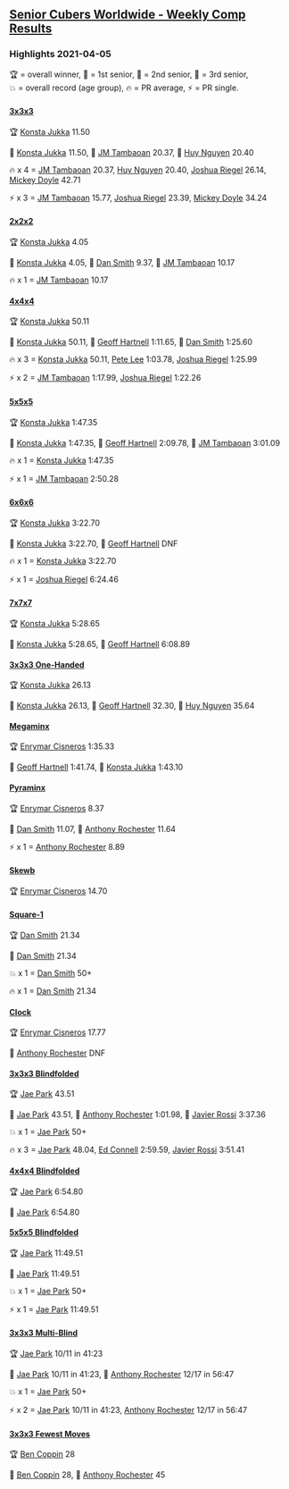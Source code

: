 <style>table {white-space: nowrap;}</style>
<link rel="stylesheet" type="text/css" href="/scw-comp/css/flags.css" />

## [Senior Cubers Worldwide - Weekly Comp Results](/scw-comp/results/)
### Highlights 2021-04-05

<span style="white-space: nowrap;">🏆 = overall winner</span>, <span style="white-space: nowrap;">🥇 = 1st senior</span>, <span style="white-space: nowrap;">🥈 = 2nd senior</span>, <span style="white-space: nowrap;">🥉 = 3rd senior</span>, <span style="white-space: nowrap;">💥 = overall record (age group)</span>, <span style="white-space: nowrap;">🔥 = PR average</span>, <span style="white-space: nowrap;">⚡ = PR single</span>.

#### [3x3x3](333.md)

<span style="white-space: nowrap;">🏆 [Konsta Jukka](../../persons/konsta_jukka/333.md) 11.50</span>

<span style="white-space: nowrap;">🥇 [Konsta Jukka](../../persons/konsta_jukka/333.md) 11.50</span>, <span style="white-space: nowrap;">🥈 [JM Tambaoan](../../persons/jm_tambaoan/333.md) 20.37</span>, <span style="white-space: nowrap;">🥉 [Huy Nguyen](../../persons/huy_nguyen/333.md) 20.40</span>

🔥 x 4 = <span style="white-space: nowrap;">[JM Tambaoan](../../persons/jm_tambaoan/333.md) 20.37</span>, <span style="white-space: nowrap;">[Huy Nguyen](../../persons/huy_nguyen/333.md) 20.40</span>, <span style="white-space: nowrap;">[Joshua Riegel](../../persons/joshua_riegel/333.md) 26.14</span>, <span style="white-space: nowrap;">[Mickey Doyle](../../persons/mickey_doyle/333.md) 42.71</span>

⚡ x 3 = <span style="white-space: nowrap;">[JM Tambaoan](../../persons/jm_tambaoan/333.md) 15.77</span>, <span style="white-space: nowrap;">[Joshua Riegel](../../persons/joshua_riegel/333.md) 23.39</span>, <span style="white-space: nowrap;">[Mickey Doyle](../../persons/mickey_doyle/333.md) 34.24</span>

#### [2x2x2](222.md)

<span style="white-space: nowrap;">🏆 [Konsta Jukka](../../persons/konsta_jukka/222.md) 4.05</span>

<span style="white-space: nowrap;">🥇 [Konsta Jukka](../../persons/konsta_jukka/222.md) 4.05</span>, <span style="white-space: nowrap;">🥈 [Dan Smith](../../persons/dan_smith/222.md) 9.37</span>, <span style="white-space: nowrap;">🥉 [JM Tambaoan](../../persons/jm_tambaoan/222.md) 10.17</span>

🔥 x 1 = <span style="white-space: nowrap;">[JM Tambaoan](../../persons/jm_tambaoan/222.md) 10.17</span>

#### [4x4x4](444.md)

<span style="white-space: nowrap;">🏆 [Konsta Jukka](../../persons/konsta_jukka/444.md) 50.11</span>

<span style="white-space: nowrap;">🥇 [Konsta Jukka](../../persons/konsta_jukka/444.md) 50.11</span>, <span style="white-space: nowrap;">🥈 [Geoff Hartnell](../../persons/geoff_hartnell/444.md) 1:11.65</span>, <span style="white-space: nowrap;">🥉 [Dan Smith](../../persons/dan_smith/444.md) 1:25.60</span>

🔥 x 3 = <span style="white-space: nowrap;">[Konsta Jukka](../../persons/konsta_jukka/444.md) 50.11</span>, <span style="white-space: nowrap;">[Pete Lee](../../persons/pete_lee/444.md) 1:03.78</span>, <span style="white-space: nowrap;">[Joshua Riegel](../../persons/joshua_riegel/444.md) 1:25.99</span>

⚡ x 2 = <span style="white-space: nowrap;">[JM Tambaoan](../../persons/jm_tambaoan/444.md) 1:17.99</span>, <span style="white-space: nowrap;">[Joshua Riegel](../../persons/joshua_riegel/444.md) 1:22.26</span>

#### [5x5x5](555.md)

<span style="white-space: nowrap;">🏆 [Konsta Jukka](../../persons/konsta_jukka/555.md) 1:47.35</span>

<span style="white-space: nowrap;">🥇 [Konsta Jukka](../../persons/konsta_jukka/555.md) 1:47.35</span>, <span style="white-space: nowrap;">🥈 [Geoff Hartnell](../../persons/geoff_hartnell/555.md) 2:09.78</span>, <span style="white-space: nowrap;">🥉 [JM Tambaoan](../../persons/jm_tambaoan/555.md) 3:01.09</span>

🔥 x 1 = <span style="white-space: nowrap;">[Konsta Jukka](../../persons/konsta_jukka/555.md) 1:47.35</span>

⚡ x 1 = <span style="white-space: nowrap;">[JM Tambaoan](../../persons/jm_tambaoan/555.md) 2:50.28</span>

#### [6x6x6](666.md)

<span style="white-space: nowrap;">🏆 [Konsta Jukka](../../persons/konsta_jukka/666.md) 3:22.70</span>

<span style="white-space: nowrap;">🥇 [Konsta Jukka](../../persons/konsta_jukka/666.md) 3:22.70</span>, <span style="white-space: nowrap;">🥈 [Geoff Hartnell](../../persons/geoff_hartnell/666.md) DNF</span>

🔥 x 1 = <span style="white-space: nowrap;">[Konsta Jukka](../../persons/konsta_jukka/666.md) 3:22.70</span>

⚡ x 1 = <span style="white-space: nowrap;">[Joshua Riegel](../../persons/joshua_riegel/666.md) 6:24.46</span>

#### [7x7x7](777.md)

<span style="white-space: nowrap;">🏆 [Konsta Jukka](../../persons/konsta_jukka/777.md) 5:28.65</span>

<span style="white-space: nowrap;">🥇 [Konsta Jukka](../../persons/konsta_jukka/777.md) 5:28.65</span>, <span style="white-space: nowrap;">🥈 [Geoff Hartnell](../../persons/geoff_hartnell/777.md) 6:08.89</span>

#### [3x3x3 One-Handed](333oh.md)

<span style="white-space: nowrap;">🏆 [Konsta Jukka](../../persons/konsta_jukka/333oh.md) 26.13</span>

<span style="white-space: nowrap;">🥇 [Konsta Jukka](../../persons/konsta_jukka/333oh.md) 26.13</span>, <span style="white-space: nowrap;">🥈 [Geoff Hartnell](../../persons/geoff_hartnell/333oh.md) 32.30</span>, <span style="white-space: nowrap;">🥉 [Huy Nguyen](../../persons/huy_nguyen/333oh.md) 35.64</span>

#### [Megaminx](minx.md)

<span style="white-space: nowrap;">🏆 [Enrymar Cisneros](../../persons/enrymar_cisneros/minx.md) 1:35.33</span>

<span style="white-space: nowrap;">🥇 [Geoff Hartnell](../../persons/geoff_hartnell/minx.md) 1:41.74</span>, <span style="white-space: nowrap;">🥈 [Konsta Jukka](../../persons/konsta_jukka/minx.md) 1:43.10</span>

#### [Pyraminx](pyram.md)

<span style="white-space: nowrap;">🏆 [Enrymar Cisneros](../../persons/enrymar_cisneros/pyram.md) 8.37</span>

<span style="white-space: nowrap;">🥇 [Dan Smith](../../persons/dan_smith/pyram.md) 11.07</span>, <span style="white-space: nowrap;">🥈 [Anthony Rochester](../../persons/anthony_rochester/pyram.md) 11.64</span>

⚡ x 1 = <span style="white-space: nowrap;">[Anthony Rochester](../../persons/anthony_rochester/pyram.md) 8.89</span>

#### [Skewb](skewb.md)

<span style="white-space: nowrap;">🏆 [Enrymar Cisneros](../../persons/enrymar_cisneros/skewb.md) 14.70</span>

#### [Square-1](sq1.md)

<span style="white-space: nowrap;">🏆 [Dan Smith](../../persons/dan_smith/sq1.md) 21.34</span>

<span style="white-space: nowrap;">🥇 [Dan Smith](../../persons/dan_smith/sq1.md) 21.34</span>

💥 x 1 = <span style="white-space: nowrap;">[Dan Smith](../../persons/dan_smith/sq1.md) 50+</span>

🔥 x 1 = <span style="white-space: nowrap;">[Dan Smith](../../persons/dan_smith/sq1.md) 21.34</span>

#### [Clock](clock.md)

<span style="white-space: nowrap;">🏆 [Enrymar Cisneros](../../persons/enrymar_cisneros/clock.md) 17.77</span>

<span style="white-space: nowrap;">🥇 [Anthony Rochester](../../persons/anthony_rochester/clock.md) DNF</span>

#### [3x3x3 Blindfolded](333bf.md)

<span style="white-space: nowrap;">🏆 [Jae Park](../../persons/jae_park/333bf.md) 43.51</span>

<span style="white-space: nowrap;">🥇 [Jae Park](../../persons/jae_park/333bf.md) 43.51</span>, <span style="white-space: nowrap;">🥈 [Anthony Rochester](../../persons/anthony_rochester/333bf.md) 1:01.98</span>, <span style="white-space: nowrap;">🥉 [Javier Rossi](../../persons/javier_rossi/333bf.md) 3:37.36</span>

💥 x 1 = <span style="white-space: nowrap;">[Jae Park](../../persons/jae_park/333bf.md) 50+</span>

🔥 x 3 = <span style="white-space: nowrap;">[Jae Park](../../persons/jae_park/333bf.md) 48.04</span>, <span style="white-space: nowrap;">[Ed Connell](../../persons/ed_connell/333bf.md) 2:59.59</span>, <span style="white-space: nowrap;">[Javier Rossi](../../persons/javier_rossi/333bf.md) 3:51.41</span>

#### [4x4x4 Blindfolded](444bf.md)

<span style="white-space: nowrap;">🏆 [Jae Park](../../persons/jae_park/444bf.md) 6:54.80</span>

<span style="white-space: nowrap;">🥇 [Jae Park](../../persons/jae_park/444bf.md) 6:54.80</span>

#### [5x5x5 Blindfolded](555bf.md)

<span style="white-space: nowrap;">🏆 [Jae Park](../../persons/jae_park/555bf.md) 11:49.51</span>

<span style="white-space: nowrap;">🥇 [Jae Park](../../persons/jae_park/555bf.md) 11:49.51</span>

💥 x 1 = <span style="white-space: nowrap;">[Jae Park](../../persons/jae_park/555bf.md) 50+</span>

⚡ x 1 = <span style="white-space: nowrap;">[Jae Park](../../persons/jae_park/555bf.md) 11:49.51</span>

#### [3x3x3 Multi-Blind](333mbf.md)

<span style="white-space: nowrap;">🏆 [Jae Park](../../persons/jae_park/333mbf.md) 10/11 in 41:23</span>

<span style="white-space: nowrap;">🥇 [Jae Park](../../persons/jae_park/333mbf.md) 10/11 in 41:23</span>, <span style="white-space: nowrap;">🥈 [Anthony Rochester](../../persons/anthony_rochester/333mbf.md) 12/17 in 56:47</span>

💥 x 1 = <span style="white-space: nowrap;">[Jae Park](../../persons/jae_park/333mbf.md) 50+</span>

⚡ x 2 = <span style="white-space: nowrap;">[Jae Park](../../persons/jae_park/333mbf.md) 10/11 in 41:23</span>, <span style="white-space: nowrap;">[Anthony Rochester](../../persons/anthony_rochester/333mbf.md) 12/17 in 56:47</span>

#### [3x3x3 Fewest Moves](333fm.md)

<span style="white-space: nowrap;">🏆 [Ben Coppin](../../persons/ben_coppin/333fm.md) 28</span>

<span style="white-space: nowrap;">🥇 [Ben Coppin](../../persons/ben_coppin/333fm.md) 28</span>, <span style="white-space: nowrap;">🥈 [Anthony Rochester](../../persons/anthony_rochester/333fm.md) 45</span>


<!-- Global site tag (gtag.js) - Google Analytics -->
<script async src="https://www.googletagmanager.com/gtag/js?id=UA-86348435-3"></script>
<script>window.dataLayer = window.dataLayer || []; function gtag() {dataLayer.push(arguments);} gtag('js', new Date()); gtag('config', 'UA-86348435-3');</script>
